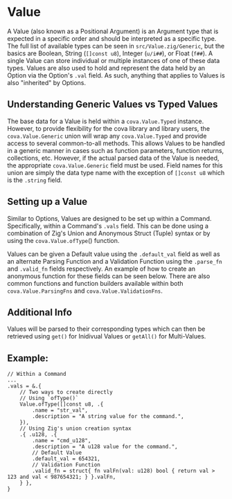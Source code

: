 # Value
A Value (also known as a Positional Argument) is an Argument type that is expected in a specific order and should be interpreted as a specific type. The full list of available types can be seen in `src/Value.zig/Generic`, but the basics are Boolean, String (`[]const u8`), Integer (`u/i##`), or Float (`f##`). A single Value can store individual or multiple instances of one of these data types. Values are also used to hold and represent the data held by an Option via the Option's `.val` field. As such, anything that applies to Values is also "inherited" by Options.

## Understanding Generic Values vs Typed Values
The base data for a Value is held within a `cova.Value.Typed` instance. However, to provide flexibility for the cova library and library users, the `cova.Value.Generic` union will wrap any `cova.Value.Typed` and provide access to several common-to-all methods. This allows Values to be handled in a generic manner in cases such as function parameters, function returns, collections, etc. However, if the actual parsed data of the Value is needed, the appropriate `cova.Value.Generic` field must be used. Field names for this union are simply the data type name with the exception of `[]const u8` which is the `.string` field.

## Setting up a Value
Similar to Options, Values are designed to be set up within a Command. Specifically, within a Command's `.vals` field. This can be done using a combination of Zig's Union and Anonymous Struct (Tuple) syntax or by using the `cova.Value.ofType`() function.

Values can be given a Default value using the `.default_val` field as well as an alternate Parsing Function and a Validation Function using the `.parse_fn` and `.valid_fn` fields respectively. An example of how to create an anonymous function for these fields can be seen below. There are also common functions and function builders available within both `cova.Value.ParsingFns` and `cova.Value.ValidationFns`.

## Additional Info 
Values will be parsed to their corresponding types which can then be retrieved using `get()` for Inidivual Values or `getAll()` for Multi-Values. 

## Example:
```zig
// Within a Command
...
.vals = &.{
	// Two ways to create directly
	// Using `ofType()`
    Value.ofType([]const u8, .{
        .name = "str_val",
        .description = "A string value for the command.",
    }),
	// Using Zig's union creation syntax
    .{ .u128, .{
        .name = "cmd_u128",
        .description = "A u128 value for the command.",
        // Default Value
        .default_val = 654321,
        // Validation Function
        .valid_fn = struct{ fn valFn(val: u128) bool { return val > 123 and val < 987654321; } }.valFn,
    } },
}
```

